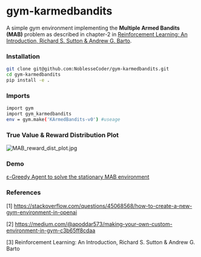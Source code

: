 # gym-karmedbandits
A simple gym environment implementing the **Multiple Armed Bandits (MAB)** problem as described in chapter-2 in  [Reinforcement Learning: An Introduction, Richard S. Sutton & Andrew G. Barto](https://mitpress.mit.edu/books/reinforcement-learning-second-edition).

### Installation

```bash
git clone git@github.com:NoblesseCoder/gym-karmedbandits.git
cd gym-karmedbandits
pip install -e .
```

### Imports

```bash
import gym
import gym_karmedbandits
env = gym.make('KArmedBandits-v0') #useage
```



### True Value & Reward Distribution Plot

![MAB_reward_dist_plot.jpg](https://github.com/NoblesseCoder/reinforcei/blob/master/inferences/MAB_reward_dist_plot.jpg?raw=true)

### Demo

[ε-Greedy Agent to solve the stationary MAB environment ](https://github.com/NoblesseCoder/reinforcei/blob/master/demos/stationary_MAB_problem.py)

### References

[1] https://stackoverflow.com/questions/45068568/how-to-create-a-new-gym-environment-in-openai

[2] https://medium.com/@apoddar573/making-your-own-custom-environment-in-gym-c3b65ff8cdaa

[3] Reinforcement Learning: An Introduction, Richard S. Sutton & Andrew G. Barto
